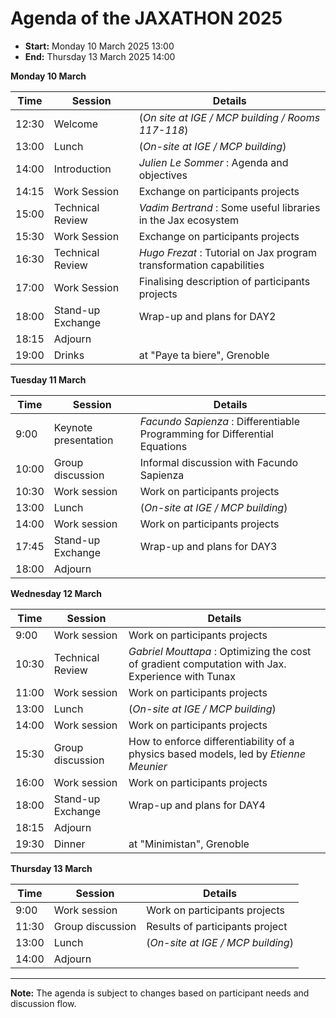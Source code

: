 # Agenda of the JAXATHON 2025


 - **Start:** Monday 10 March 2025 13:00
 - **End:** Thursday 13 March 2025 14:00


**Monday 10 March**

| Time   | Session                      | Details                                                                 |
|--------|------------------------------|-------------------------------------------------------------------------|
| 12:30  | Welcome                      | (*On site at IGE / MCP building  / Rooms 117-118*)                      |
| 13:00  | Lunch                        | (*On-site at IGE / MCP building*)                                       |
| 14:00  | Introduction                 | *Julien Le Sommer* : Agenda and objectives                              |
| 14:15  | Work Session                 | Exchange on participants projects                                       |
| 15:00  | Technical Review             | *Vadim Bertrand* : Some useful libraries in the Jax ecosystem           |
| 15:30  | Work Session                 | Exchange on participants projects                                       |
| 16:30  | Technical Review             | *Hugo Frezat* : Tutorial on Jax program transformation capabilities     |
| 17:00  | Work Session                 | Finalising description of participants projects                         |
| 18:00  | Stand-up Exchange            | Wrap-up and plans for DAY2                                              |
| 18:15  | Adjourn                      |                                                                         |
| 19:00  | Drinks                       | at "Paye ta biere",  Grenoble                                           |



**Tuesday 11 March**

| Time   | Session                      | Details                                                                    |
|--------|------------------------------|----------------------------------------------------------------------------|
| 9:00   | Keynote presentation         | *Facundo Sapienza* : Differentiable Programming for Differential Equations |
| 10:00  | Group discussion             | Informal discussion with Facundo Sapienza                                  |
| 10:30  | Work session                 | Work on participants projects                                              |
| 13:00  | Lunch                        | (*On-site at IGE / MCP building*)                                          |
| 14:00  | Work session                 | Work on participants projects                                              |
| 17:45  | Stand-up Exchange            | Wrap-up and plans for DAY3                                                 |
| 18:00  | Adjourn                      |                                                                            |

**Wednesday 12 March**

| Time   | Session                      | Details                                                                                           |
|--------|------------------------------|---------------------------------------------------------------------------------------------------|
| 9:00   | Work session                 | Work on participants projects                                                                     |
| 10:30  | Technical Review             | *Gabriel Mouttapa* : Optimizing the cost of gradient computation with Jax. Experience with Tunax  |
| 11:00  | Work session                 | Work on participants projects                                                                     |
| 13:00  | Lunch                        | (*On-site at IGE / MCP building*)                                                                 |
| 14:00  | Work session                 | Work on participants projects                                                                     |
| 15:30  | Group discussion             | How to enforce differentiability of a physics based models, led by *Etienne Meunier*               |
| 16:00  | Work session                 | Work on participants projects                                                                     |
| 18:00  | Stand-up Exchange            | Wrap-up and plans for DAY4                                                                        |
| 18:15  | Adjourn                      |                                                                                                   |
| 19:30  | Dinner                       | at "Minimistan",  Grenoble                                                                        |
 



**Thursday 13 March**

| Time   | Session                      | Details                                                                 |
|--------|------------------------------|-------------------------------------------------------------------------|
| 9:00   | Work session                 | Work on participants projects                                           |
| 11:30  | Group discussion             | Results of participants project                                        |
| 13:00  | Lunch                        | (*On-site at IGE / MCP building*)                                       |
| 14:00  | Adjourn                      |                                                                         |
 


---

**Note:** The agenda is subject to changes based on participant needs and discussion flow.
